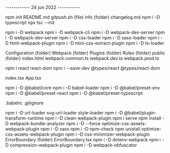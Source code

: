 ------------ 24 jun 2022 -----------

npm init
README.md
gitpush.sh (file)
info (folder)
changelog.md
npm i -D typescript
npx tsc --init

<!-- Webpack  -->

npm i -D webpack
npm i -D webpack-cli
npm i -D webpack-dev-server
npm i -D webpack-dev-server
npm i -D css-loader
npm i -D sass-loader
npm i -D html-webpack-plugin
npm i -D mini-css-extract-plugin
npm i -D ts-loader

Configuration (folder)
Webpack (folder)
Plugins (folder)
Rules (folder)
public (folder)
index.html
webpack.common.ts
webpack.dev.ts
webpack.prod.ts

<!-- React -->

npm i react react-dom
npm i --save-dev @types/react @types/react-dom

index.tsx
App.tsx

npm i -D @babel/core
npm i -D babel-loader
npm i -D @babel/preset-env
npm i -D @babel/preset-react
npm i -D @babel/preset-typescript

.babelrc
.gitignore

npm i -D url-loader svg-url-loader style-loader
npm i -D @babel/plugin-transform-runtime
npm i -D clean-webpack-plugin
npm i serve
npm install -D webpack-bundle-analyzer
npm i -D --force optimize-css-assets-webpack-plugin
npm i -D sass
npm i -D npm-check
npm unistall optimize-css-assets-webpack-plugin
npm i -D css-minimizer-webpack-plugin
ErrorBoundary (folder)
ErrorBoundary.tsx
npm i -D dotenv-webpack
npm i -D compression-webpack-plugin
npm i -D webpack-obfuscator

